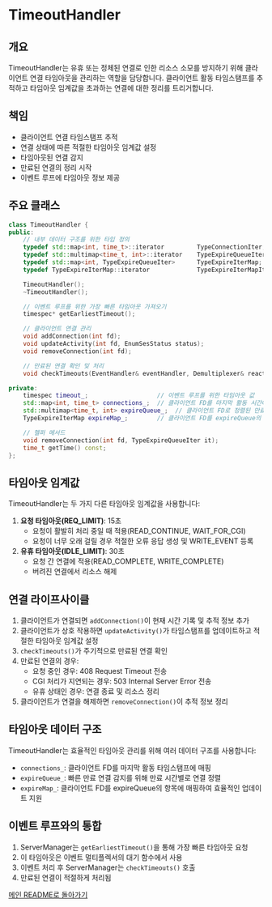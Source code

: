 # TimeoutHandler

## 개요

TimeoutHandler는 유휴 또는 정체된 연결로 인한 리소스 소모를 방지하기 위해 클라이언트 연결 타임아웃을 관리하는 역할을 담당합니다. 클라이언트 활동 타임스탬프를 추적하고 타임아웃 임계값을 초과하는 연결에 대한 정리를 트리거합니다.

## 책임

- 클라이언트 연결 타임스탬프 추적
- 연결 상태에 따른 적절한 타임아웃 임계값 설정
- 타임아웃된 연결 감지
- 만료된 연결의 정리 시작
- 이벤트 루프에 타임아웃 정보 제공

## 주요 클래스

```cpp
class TimeoutHandler {
public:
    // 내부 데이터 구조를 위한 타입 정의
    typedef std::map<int, time_t>::iterator         TypeConnectionIter;
    typedef std::multimap<time_t, int>::iterator    TypeExpireQueueIter;
    typedef std::map<int, TypeExpireQueueIter>      TypeExpireIterMap;
    typedef TypeExpireIterMap::iterator             TypeExpireIterMapIter;

    TimeoutHandler();
    ~TimeoutHandler();

    // 이벤트 루프를 위한 가장 빠른 타임아웃 가져오기
    timespec* getEarliestTimeout();

    // 클라이언트 연결 관리
    void addConnection(int fd);
    void updateActivity(int fd, EnumSesStatus status);
    void removeConnection(int fd);

    // 만료된 연결 확인 및 처리
    void checkTimeouts(EventHandler& eventHandler, Demultiplexer& reactor, ClientManager& clientManager);

private:
    timespec timeout_;                   // 이벤트 루프를 위한 타임아웃 값
    std::map<int, time_t> connections_;  // 클라이언트 FD를 마지막 활동 시간에 매핑
    std::multimap<time_t, int> expireQueue_;  // 클라이언트 FD로 정렬된 만료 시간
    TypeExpireIterMap expireMap_;        // 클라이언트 FD를 expireQueue의 항목에 매핑

    // 헬퍼 메서드
    void removeConnection(int fd, TypeExpireQueueIter it);
    time_t getTime() const;
};

```

## 타임아웃 임계값

TimeoutHandler는 두 가지 다른 타임아웃 임계값을 사용합니다:

1. **요청 타임아웃(REQ_LIMIT)**: 15초
    - 요청이 활발히 처리 중일 때 적용(READ_CONTINUE, WAIT_FOR_CGI)
    - 요청이 너무 오래 걸릴 경우 적절한 오류 응답 생성 및 WRITE_EVENT 등록
2. **유휴 타임아웃(IDLE_LIMIT)**: 30초
    - 요청 간 연결에 적용(READ_COMPLETE, WRITE_COMPLETE)
    - 버려진 연결에서 리소스 해제

## 연결 라이프사이클

1. 클라이언트가 연결되면 `addConnection()`이 현재 시간 기록 및 추적 정보 추가
2. 클라이언트가 상호 작용하면 `updateActivity()`가 타임스탬프를 업데이트하고 적절한 타임아웃 임계값 설정
3. `checkTimeouts()`가 주기적으로 만료된 연결 확인
4. 만료된 연결의 경우:
    - 요청 중인 경우: 408 Request Timeout 전송
    - CGI 처리가 지연되는 경우: 503 Internal Server Error 전송
    - 유휴 상태인 경우: 연결 종료 및 리소스 정리
5. 클라이언트가 연결을 해제하면 `removeConnection()`이 추적 정보 정리

## 타임아웃 데이터 구조

TimeoutHandler는 효율적인 타임아웃 관리를 위해 여러 데이터 구조를 사용합니다:

- `connections_`: 클라이언트 FD를 마지막 활동 타임스탬프에 매핑
- `expireQueue_`: 빠른 만료 연결 감지를 위해 만료 시간별로 연결 정렬
- `expireMap_`: 클라이언트 FD를 expireQueue의 항목에 매핑하여 효율적인 업데이트 지원

## 이벤트 루프와의 통합

1. ServerManager는 `getEarliestTimeout()`을 통해 가장 빠른 타임아웃 요청
2. 이 타임아웃은 이벤트 멀티플렉서의 대기 함수에서 사용
3. 이벤트 처리 후 ServerManager는 `checkTimeouts()` 호출
4. 만료된 연결이 적절하게 처리됨

[메인 README로 돌아가기](../../README.md)
